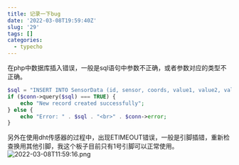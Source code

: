 ```yaml
---
title: 记录一下bug
date: '2022-03-08T19:59:40Z'
slug: '29'
tags: []
categories:
  - typecho
---
```

在php中数据库插入错误，一般是sql语句中参数不正确，或者参数对应的类型不正确。

```php
$sql = "INSERT INTO SensorData (id, sensor, coords, value1, value2, value3) VALUES ('$id','$sensor', '$coords', '$value1', '$value2', '$value3')";
if ($conn->query($sql) === TRUE) {
    echo "New record created successfully";
} else {
    echo "Error: " . $sql . "<br>" . $conn->error;
}
```

另外在使用dht传感器的过程中，出现ETIMEOUT错误，一般是引脚插错，重新检查换用其他引脚，我这个板子目前只有1号引脚可以正常使用。
![2022-03-08T11:59:16.png][1]

  [1]: http://42.192.117.142/usr/uploads/2022/03/2857179748.png
